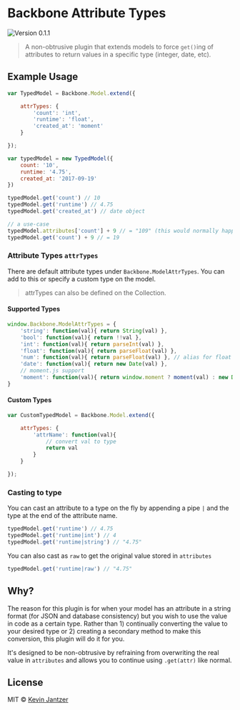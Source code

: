 Backbone Attribute Types
==============================

![Version 0.1.1](https://img.shields.io/badge/Version-0.1.1-blue.svg)

> A non-obtrusive plugin that extends models to force `get()`ing of attributes to return values in a specific type (integer, date, etc).

## Example Usage

```js
var TypedModel = Backbone.Model.extend({

	attrTypes: {
		'count': 'int',
		'runtime': 'float',
		'created_at': 'moment'
	}

});

var typedModel = new TypedModel({
	count: '10',
	runtime: '4.75',
	created_at: '2017-09-19'
})

typedModel.get('count') // 10
typedModel.get('runtime') // 4.75
typedModel.get('created_at') // date object

// a use-case
typedModel.attributes['count'] + 9 // = "109" (this would normally happen)
typedModel.get('count') + 9 // = 19
```

### Attribute Types `attrTypes`

There are default attribute types under `Backbone.ModelAttrTypes`. You can add to this or specify a custom type on the model.

> attrTypes can also be defined on the Collection.


#### Supported Types

```js
window.Backbone.ModelAttrTypes = {
	'string': function(val){ return String(val) },
	'bool': function(val){ return !!val },
	'int': function(val){ return parseInt(val) },
	'float': function(val){ return parseFloat(val) },
	'num': function(val){ return parseFloat(val) }, // alias for float
	'date': function(val){ return new Date(val) },
	// moment.js support
	'moment': function(val){ return window.moment ? moment(val) : new Date(val) }
}
```

#### Custom Types

```js
var CustomTypedModel = Backbone.Model.extend({

	attrTypes: {
		'attrName': function(val){
			// convert val to type
			return val
		}
	}

});
```

### Casting to type

You can cast an attribute to a type on the fly by appending a pipe `|` and the type at the end of the attribute name.

```js
typedModel.get('runtime') // 4.75
typedModel.get('runtime|int') // 4
typedModel.get('runtime|string') // "4.75"
```

You can also cast as `raw` to get the original value stored in `attributes`

```js
typedModel.get('runtime|raw') // "4.75"
```

## Why?

The reason for this plugin is for when your model has an attribute in a string format (for JSON and database consistency) but you wish to use the value in code as a certain type. Rather than 1) continually converting the value to your desired type or 2) creating a secondary method to make this conversion, this plugin will do it for you.

It's designed to be non-obtrusive by refraining from overwriting the real value in `attributes` and allows you to continue using `.get(attr)` like normal.

## License

MIT © [Kevin Jantzer](http://kevinjantzer.com)